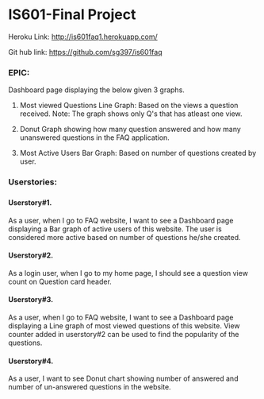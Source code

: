 # IS601-Final Project

Heroku Link: http://is601faq1.herokuapp.com/

Git hub link: https://github.com/sg397/is601faq

<h3>EPIC:</h3> Dashboard page displaying the below given 3 graphs.

1. Most viewed Questions Line Graph: Based on the views a question received. Note: The graph shows only Q's that has atleast one view.

2. Donut Graph showing how many question answered and how many unanswered questions in the FAQ application.

3. Most Active Users Bar Graph: Based on number of questions created by user.



<h3>Userstories:<h3>

<h4>Userstory#1.</h4> As a user, when I go to FAQ website, I want to see a Dashboard page displaying a Bar graph of active users of this website. The user is considered more active based on number of questions he/she created.
 
<h4>Userstory#2.</h4> As a login user, when I go to my home page, I should see a question view count on Question card header.  

<h4>Userstory#3.</h4> As a user, when I go to FAQ website, I want to see a Dashboard page displaying a Line graph of most viewed questions of this website. View counter added in userstory#2 can be used to find the popularity of the questions.

<h4>Userstory#4.</h4> As a user, I want to see Donut chart showing number of answered and number of un-answered questions in the website. 


